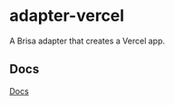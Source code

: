 # adapter-vercel

A Brisa adapter that creates a Vercel app.

## Docs

[Docs](https://brisa.build/building-your-application/deploying/vercel)
